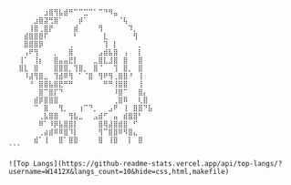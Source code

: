 ```
⠀⠀⠀⠀⠀⠀⠀⣰⣿⢻⣧⣾⠛⠉⠉⣉⠉⠁⠉⠙⠻⣤⠀⠀⠀⠀⠀⠀⠀⠀⠀⠀
⠀⠀⠀⠀⠀⣰⣿⣽⢛⣿⠁⠀⠀⠀⡾⠁⠀⠀⠀⠀⠀⠀⠈⢧⠀⠀⠀⠀⠀⠀⠀⠀
⠀⠀⠀⠀⢸⣿⢀⣿⡟⠀⠀⠀⠀⣾⠀⠀⠀⠀⢻⠀⠀⠀⠀⠀⠹⡀⠀⠀⠀⠀⠀⠀
⠀⠀⠀⣾⣿⣿⣿⠏⠀⠀⠀⠀⠀⠃⠀⠀⠀⠀⠀⣇⠀⠀⠀⠀⠀⢻⠀⠀⠀⠀⠀⠀
⠀⠀⠀⣿⣿⣿⡿⠀⠀⠀⠀⠀⢀⠀⠀⠀⠀⠀⠀⢹⠀⡇⠀⠀⠀⠀⡀⠀⠀⠀⠀⠀
⠀⠀⠀⢠⠟⢻⠀⠀⠀⡀⠀⠀⣿⠀⠀⠀⠀⠀⣠⣾⣧⣿⠀⢠⠀⠀⡇⠀⠀⠀⠀⠀
⠀⠀⢸⠁⠀⢸⡆⠀⠀⣿⣤⣤⣟⡇⠀⠀⠀⣀⣿⣇⣸⣿⠀⣿⠀⠀⣿⠀⠀⠀⠀⠀
⠀⠀⣿⣇⠀⣿⠀⠀⠀⣿⣿⣿⡀⢹⣿⡀⠀⣿⠈⠀⠀⢹⠀⣿⡀⠀⣿⠀⠀⠀⠀⠀
⠀⠀⠀⠸⣼⢻⣿⣀⠀⢹⣾⠿⢻⠀⠁⠈⣿⠀⢻⠟⢻⢀⣿⣿⠘⠀⢸⠀⠀⠀⠀⠀
⠀⠀⠀⠀⠘⠀⣿⣿⣧⣿⣟⠛⠛⠀⠀⠀⠀⠀⠀⠛⠛⢸⣿⣿⠀⠀⢸⠀⠀⠀⠀⠀
⠀⠀⠀⠀⠀⠀⣿⠉⣿⡏⠙⠀⠀⠀⠀⠀⠀⠀⠀⠀⠀⠸⣿⠉⠀⠀⣿⡄⠀⠀⠀⠀
⠀⠀⠀⠀⠀⣾⡿⣿⣿⣿⠀⠀⠀⠀⠀⠀⠀⠀⠀⠀⠀⢀⣿⠿⠀⠀⢇⣿⠀⠀⠀⠀
⠀⠀⠀⠀⠀⠉⠀⣿⠀⠀⢻⡀⠀⠀⢰⠉⠙⡀⠀⠀⣠⠟⠀⢸⠀⣿⣿⠙⣧⠀⠀⠀
⠀⠀⠀⠀⠀⠀⢀⣧⣿⣿⠀⠀⢻⣧⣀⠀⠀⣠⣾⠋⠀⣤⠀⣾⣿⣿⠃⠀⠀⠀⠀⠀
⠀⠀⠀⠀⠀⠀⠿⠁⠸⡿⣧⣿⣿⡇⠀⠀⠀⠀⣿⢿⣼⣿⣾⣿⠀⠋⠀⠀⠀⠀⠀⠀
⠀⠀⠀⠀⠀⠀⢀⣴⣾⠿⠿⣿⠹⡇⠀⠀⠀⠀⢻⠉⣿⣿⠿⠻⣿⣄⠀⠀⠀⠀⠀⠀
⠀⠀⠀⠀⠀⣾⠁⢸⠀⠀⣿⠁⣿⣿⠀⠀⠀⠀⣿⠀⢸⣿⠀⠀⡇⠀⣿⠀⠀⠀
```⠀⠀

![Top Langs](https://github-readme-stats.vercel.app/api/top-langs/?username=W1412X&langs_count=10&hide=css,html,makefile)
